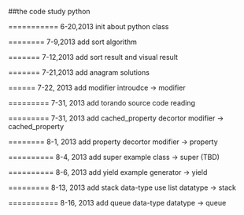##the code study python

===========
6-20,2013   init about python class

========
7-9,2013   add sort algorithm

=======
7-12,2013 add sort result and visual result

=======
7-21,2013 add anagram solutions

======
7-22, 2013 add modifier introudce -> modifier

=========
7-31, 2013 add torando source code reading

=========
7-31, 2013 add cached_property decortor  modifier -> cached_property

========
8-1, 2013 add property decortor  modifier -> property

==========
8-4, 2013 add  super example class -> super (TBD) 

==========
8-6, 2013 add yield example generator -> yield

=========
8-13, 2013 add stack data-type use list datatype -> stack

===========
8-16, 2013 add queue data-type    datatype -> queue
